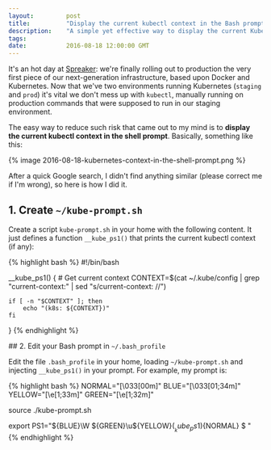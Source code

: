 ```yaml
---
layout:         post
title:          "Display the current kubectl context in the Bash prompt"
description:    "A simple yet effective way to display the current Kubernetes context in the Bash shell prompt."
tags:
date:           2016-08-18 12:00:00 GMT
---
```


It's an hot day at [Spreaker](https://www.spreaker.com): we're finally rolling out to production the very first piece of our next-generation infrastructure, based upon Docker and Kubernetes. Now that we've two environments running Kubernetes (`staging` and `prod`) it's vital we don't mess up with `kubectl`, manually running on production commands that were supposed to run in our staging environment.

The easy way to reduce such risk that came out to my mind is to **display the current kubectl context in the shell prompt**. Basically, something like this:

{% image 2016-08-18-kubernetes-context-in-the-shell-prompt.png %}

After a quick Google search, I didn't find anything similar (please correct me if I'm wrong), so here is how I did it.


## 1. Create `~/kube-prompt.sh`

Create a script `kube-prompt.sh` in your home with the following content. It just defines a function `__kube_ps1()` that prints the current kubectl context (if any):

{% highlight bash %}
#!/bin/bash

__kube_ps1()
{
    # Get current context
    CONTEXT=$(cat ~/.kube/config | grep "current-context:" | sed "s/current-context: //")

    if [ -n "$CONTEXT" ]; then
        echo "(k8s: ${CONTEXT})"
    fi
}
{% endhighlight %}


## 2. Edit your Bash prompt in `~/.bash_profile`

Edit the file `.bash_profile` in your home, loading `~/kube-prompt.sh` and injecting `__kube_ps1()` in your prompt. For example, my prompt is:

{% highlight bash %}
NORMAL="\[\033[00m\]"
BLUE="\[\033[01;34m\]"
YELLOW="\[\e[1;33m\]"
GREEN="\[\e[1;32m\]"

source ./kube-prompt.sh

export PS1="${BLUE}\W ${GREEN}\u${YELLOW}$(__kube_ps1)${NORMAL} \$ "
{% endhighlight %}
